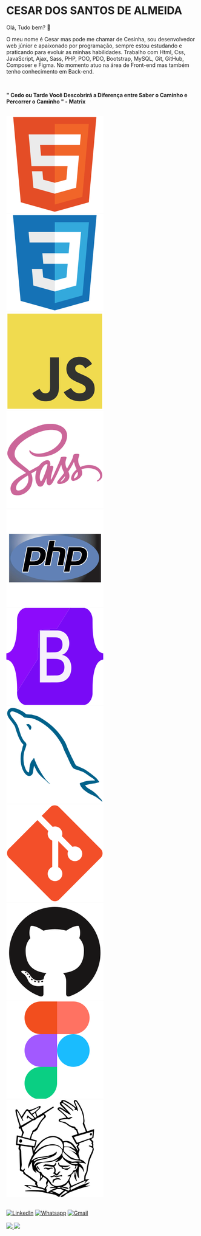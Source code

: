 

# CESAR DOS SANTOS DE ALMEIDA  

Olá, Tudo bem? :wave: 

O meu nome é Cesar mas pode me chamar de Cesinha, sou desenvolvedor web júnior e apaixonado por programação, sempre estou estudando e praticando para evoluir as minhas habilidades. Trabalho com Html, Css, JavaScript, Ajax, Sass, PHP, POO, PDO, Bootstrap, MySQL, Git, GitHub, Composer e Figma. No momento atuo na área de Front-end mas também tenho conhecimento em Back-end.

<br>

**" Cedo ou Tarde Você Descobrirá a Diferença entre Saber o Caminho e Percorrer o Caminho " - Matrix**

##

<div>
  <img src="img/html5.svg" alt="Html">
  <img src="img/css3.svg" alt="Css">
  <img src="img/javascript.svg" alt="Javascript">
  <img src="img/sass.svg" alt="Sass">
  <img src="img/php.svg" alt="PHP">
  <img src="img/bootstrap.svg" alt="Bootstrap">
  <img src="img/mysql.svg" alt="Mysql">
  <img src="img/git.svg" alt="Git">
  <img src="img/github.svg" alt="GitHub">
  <img src="img/figma.svg" alt="Figma">
  <img src="img/composer.svg" alt="Composer">
</div>

##

<div>
  <a href="https://www.linkedin.com/in/cesarsantosalmeida/" target="_blank"><img src="https://img.shields.io/badge/LinkedIn-0077B5?style=for-the-badge&logo=linkedin&logoColor=white" alt="LinkedIn"></a>
  <a href="https://api.whatsapp.com/send?phone=5512996811514" target="_blank"><img src="https://img.shields.io/badge/WhatsApp-25D366?style=for-the-badge&logo=whatsapp&logoColor=white" alt="Whatsapp"></a>
  <a href="mailto:cesarsantosss499@gmail.com" target="_blank"><img src="https://img.shields.io/badge/Gmail-D14836?style=for-the-badge&logo=gmail&logoColor=white" alt="Gmail"></a>
</div>

<br>

 
 <div>
  <a href="https://github.com/Cesar959">
  <img height="180em" src="https://github-readme-stats.vercel.app/api?username=Cesar959&show_icons=true&theme=tokyonight&include_all_commits=true&count_private=true"/>
  <img height="180em" src="https://github-readme-stats.vercel.app/api/top-langs/?username=Cesar959&layout=compact&langs_count=7&theme=tokyonight"/>
</div>
 

